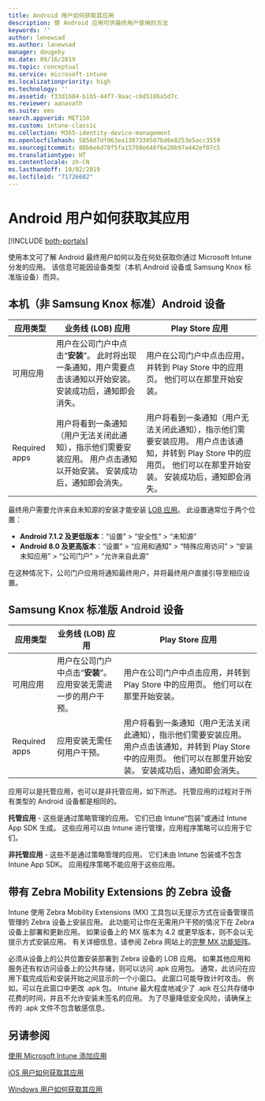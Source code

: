 ```yaml
---
title: Android 用户如何获取其应用
description: 使 Android 应用可供最终用户使用的方法
keywords: ''
author: lenewsad
ms.author: lanewsad
manager: dougeby
ms.date: 09/16/2019
ms.topic: conceptual
ms.service: microsoft-intune
ms.localizationpriority: high
ms.technology: ''
ms.assetid: f33d1684-b1b5-44f7-9aac-c6d5186a5d7c
ms.reviewer: aanavath
ms.suite: ems
search.appverid: MET150
ms.custom: intune-classic
ms.collection: M365-identity-device-management
ms.openlocfilehash: 5858d7df063ea1387330507bd6e8253e5acc3559
ms.sourcegitcommit: 88b6e6d70f5fa15708e640f6e20b97a442ef07c5
ms.translationtype: HT
ms.contentlocale: zh-CN
ms.lasthandoff: 10/02/2019
ms.locfileid: "71726682"
---
```

# <a name="how-your-android-users-get-their-apps"></a>Android 用户如何获取其应用

[!INCLUDE [both-portals](../../intune-classic/includes/note-for-both-portals.md)]

使用本文可了解 Android 最终用户如何以及在何处获取你通过 Microsoft Intune 分发的应用。 该信息可能因设备类型（本机 Android 设备或 Samsung Knox 标准版设备）而异。

## <a name="native-non-samsung-knox-standard-android-devices"></a>本机（非 Samsung Knox 标准）Android 设备

| 应用类型 | 业务线 (LOB) 应用 | Play Store 应用  |
| ------------- |-------------| -----|
| 可用应用      | 用户在公司门户中点击“**安装**”。 此时将出现一条通知，用户需要点击该通知以开始安装。 安装成功后，通知即会消失。 | 用户在公司门户中点击应用，并转到 Play Store 中的应用页。 他们可以在那里开始安装。|
| Required apps      | 用户将看到一条通知（用户无法关闭此通知），指示他们需要安装应用。 用户点击通知以开始安装。 安装成功后，通知即会消失。    | 用户将看到一条通知（用户无法关闭此通知），指示他们需要安装应用。 用户点击该通知，并转到 Play Store 中的应用页。 他们可以在那里开始安装。 安装成功后，通知即会消失。 |

最终用户需要允许来自未知源的安装才能安装 [LOB 应用](../apps/lob-apps-android.md)。 此设置通常位于两个位置：

* **Android 7.1.2 及更低版本**：“设置” > “安全性” > “未知源”   
* **Android 8.0 及更高版本**：“设置” > “应用和通知” > “特殊应用访问” > “安装未知应用” > “公司门户” > “允许来自此源”      

在这种情况下，公司门户应用将通知最终用户，并将最终用户直接引导至相应设置。 

## <a name="samsung-knox-standard-android-devices"></a>Samsung Knox 标准版 Android 设备

| 应用类型 | 业务线 (LOB) 应用 | Play Store 应用  |
| ------------- |-------------| -----|
| 可用应用      | 用户在公司门户中点击“**安装**”。 应用安装无需进一步的用户干预。 | 用户在公司门户中点击应用，并转到 Play Store 中的应用页。 他们可以在那里开始安装。|
| Required apps      | 应用安装无需任何用户干预。    | 用户将看到一条通知（用户无法关闭此通知），指示他们需要安装应用。 用户点击该通知，并转到 Play Store 中的应用页。 他们可以在那里开始安装。 安装成功后，通知即会消失。 |

应用可以是托管应用，也可以是非托管应用，如下所述。 托管应用的过程对于所有类型的 Android 设备都是相同的。

**托管应用** - 这些是通过策略管理的应用。 它们已由 Intune“包装”或通过 Intune App SDK 生成。 这些应用可以由 Intune 进行管理，应用程序策略可以应用于它们。

**非托管应用** - 这些不是通过策略管理的应用。 它们未由 Intune 包装或不包含 Intune App SDK。 应用程序策略不能应用于这些应用。

## <a name="zebra-devices-with-zebra-mobility-extensions"></a>带有 Zebra Mobility Extensions 的 Zebra 设备

Intune 使用 Zebra Mobility Extensions (MX) 工具包以无提示方式在设备管理员管理的 Zebra 设备上安装应用。 此功能可让你在无需用户干预的情况下在 Zebra 设备上部署和更新应用。 如果设备上的 MX 版本为 4.2 或更早版本，则不会以无提示方式安装应用。 有关详细信息，请参阅 Zebra 网站上的[完整 MX 功能矩阵](http://techdocs.zebra.com/mx/compatibility/)。

必须从设备上的公共位置安装部署到 Zebra 设备的 LOB 应用。 如果其他应用和服务还有权访问设备上的公共存储，则可以访问 .apk 应用包。 通常，此访问在应用下载完成后和安装开始之间显示的一个小窗口。 此窗口可能导致计时攻击。 例如，可以在此窗口中更改 .apk 包。 Intune 最大程度地减少了 .apk 在公共存储中花费的时间，并且不允许安装未签名的应用。 为了尽量降低安全风险，请确保上传的 .apk 文件不包含敏感信息。

## <a name="see-also"></a>另请参阅

[使用 Microsoft Intune 添加应用](../apps/apps-add.md)

[iOS 用户如何获取其应用](end-user-apps-ios.md)

[Windows 用户如何获取其应用](end-user-apps-windows.md)
